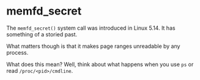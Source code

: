 # memfd_secret

The `memfd_secret()` system call was introduced in Linux 5.14.  It has something of a storied past.

What matters though is that it makes page ranges unreadable by any process.

What does this mean?  Well, think about what happens when you use `ps` or read `/proc/<pid>/cmdline`.
